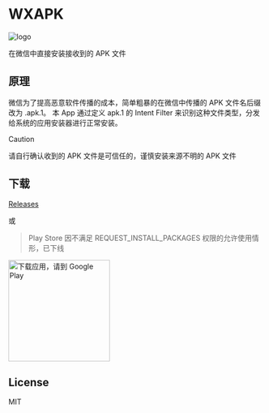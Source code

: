 # WXAPK

![logo](app/src/main/res/mipmap-xxxhdpi/ic_launcher_round.png)

在微信中直接安装接收到的 APK 文件

## 原理

微信为了提高恶意软件传播的成本，简单粗暴的在微信中传播的 APK 文件名后缀改为 .apk.1。
本 App 通过定义 apk.1 的 Intent Filter 来识别这种文件类型，分发给系统的应用安装器进行正常安装。

> [!CAUTION]
> 请自行确认收到的 APK 文件是可信任的，谨慎安装来源不明的 APK 文件

## 下载

[Releases](https://github.com/twiceyuan/WXAPK/releases)

或

> Play Store 因不满足 REQUEST_INSTALL_PACKAGES 权限的允许使用情形，已下线

<a href='https://play.google.com/store/apps/details?id=com.twiceyuan.wxapk'>
  <img alt='下载应用，请到 Google Play' src='https://play.google.com/intl/en_us/badges/images/generic/zh-cn_badge_web_generic.png' width='200px' />
</a>

## License 

MIT
